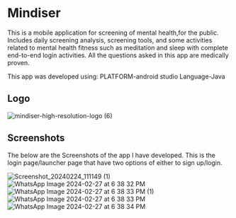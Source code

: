 # Mindiser

This is a mobile application for screening of mental health,for the public.
Includes daily screening analysis, screening tools, and some activities related to mental health fitness such as meditation and sleep with complete end-to-end login activities.
All the questions asked in this app are medically proven.

This app was developed using:
        PLATFORM-android studio
        Language-Java

## Logo

![mindiser-high-resolution-logo (6)](https://github.com/pavis12/mindiser/assets/134910711/2b12d6af-1edc-49d3-93c1-640da516857f)

## Screenshots
The below are the Screenshots of the app I have developed.
This is the login page/launcher page that have two options of either to sign up/login.

![Screenshot_20240224_111149 (1)](https://github.com/pavis12/mindiser/assets/134910711/d95532ee-492c-4107-8577-b370e64a6f67)
![WhatsApp Image 2024-02-27 at 6 38 32 PM](https://github.com/pavis12/Mindiser/assets/134910711/49ea3935-eeec-4442-8a57-0caecb6a437b)
![WhatsApp Image 2024-02-27 at 6 38 33 PM (1)](https://github.com/pavis12/Mindiser/assets/134910711/3a6ad1f8-b27c-411d-a5a9-63a6c019ada6)
![WhatsApp Image 2024-02-27 at 6 38 33 PM](https://github.com/pavis12/Mindiser/assets/134910711/99c44b47-033c-443c-b8b4-8835a8828203)
![WhatsApp Image 2024-02-27 at 6 38 34 PM](https://github.com/pavis12/Mindiser/assets/134910711/19b2b6ef-b9dc-432e-8a59-354962870e7e)



        
